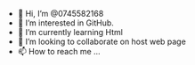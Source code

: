- 👋 Hi, I’m @0745582168
- 👀 I’m interested in GitHub.
- 🌱 I’m currently learning Html
- 💞️ I’m looking to collaborate on host web page
- 📫 How to reach me ...

<!---
0745582168/0745582168 is a ✨ special ✨ repository because its `README.md` (this file) appears on your GitHub profile.
You can click the Preview link to take a look at your changes.
--->
